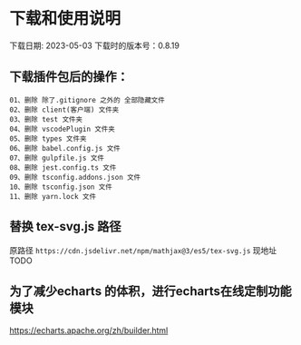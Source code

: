 
# 下载和使用说明

下载日期: 2023-05-03
下载时的版本号：0.8.19

## 下载插件包后的操作：
    01、删除 除了.gitignore 之外的 全部隐藏文件
    02、删除 client(客户端) 文件夹
    03、删除 test 文件夹
    04、删除 vscodePlugin 文件夹
    05、删除 types 文件夹
    06、删除 babel.config.js 文件
    07、删除 gulpfile.js 文件
    08、删除 jest.config.ts 文件
    09、删除 tsconfig.addons.json 文件
    10、删除 tsconfig.json 文件
    11、删除 yarn.lock 文件

## 替换 tex-svg.js 路径
原路径 `https://cdn.jsdelivr.net/npm/mathjax@3/es5/tex-svg.js`
现地址 TODO

## 为了减少echarts 的体积，进行echarts在线定制功能模块
https://echarts.apache.org/zh/builder.html
